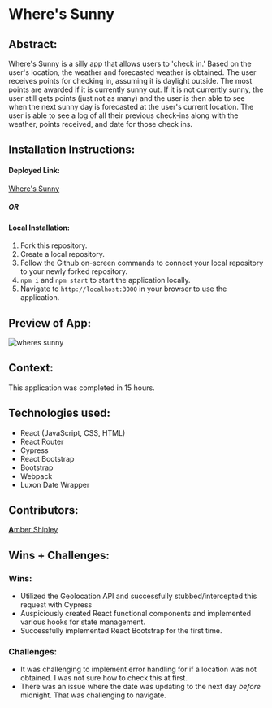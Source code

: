 # Where's Sunny


## Abstract:


Where's Sunny is a silly app that allows users to 'check in.' Based on the user's location, the weather and forecasted weather is obtained. The user receives points for checking in, assuming it is daylight outside. The most points are awarded if it is currently sunny out. If it is not currently sunny, the user still gets points (just not as many) and the user is then able to see when the next sunny day is forecasted at the user's current location. The user is able to see a log of all their previous check-ins along with the weather, points received, and date for those check ins.


## Installation Instructions:

#### Deployed Link:
[Where's Sunny](https://wheres-sunny.vercel.app/)

##### OR

#### Local Installation:
1. Fork this repository.
2. Create a local repository.
3. Follow the Github on-screen commands to connect your local repository to your newly forked repository.
4. `npm i` and `npm start` to start the application locally.
5. Navigate to `http://localhost:3000` in your browser to use the application. 
  

## Preview of App:

![wheres sunny](https://user-images.githubusercontent.com/108356274/233880406-6016259f-73f2-4d28-9c2b-10160d57c762.gif)


## Context:

This application was completed in 15 hours.


## Technologies used:
- React (JavaScript, CSS, HTML)
- React Router
- Cypress
- React Bootstrap
- Bootstrap
- Webpack
- Luxon Date Wrapper


## Contributors:

[**A**mber Shipley](https://github.com/espressoGoddess)


## Wins + Challenges:

### Wins: 

- Utilized the Geolocation API and successfully stubbed/intercepted this request with Cypress
- Auspiciously created React functional components and implemented various hooks for state management.
- Successfully implemented React Bootstrap for the first time.

### Challenges: 

- It was challenging to implement error handling for if a location was not obtained. I was not sure how to check this at first.
- There was an issue where the date was updating to the next day _before_ midnight. That was challenging to navigate.
